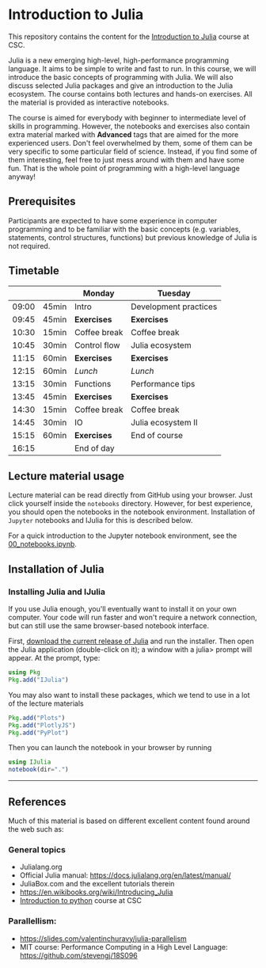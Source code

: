 # Introduction to Julia

This repository contains the content for the [Introduction to Julia](https://www.csc.fi/web/training/-/julia_intro_2019) course at CSC.

Julia is a new emerging high-level, high-performance programming language. It aims to be simple to write and fast to run. In this course, we will introduce the basic concepts of programming with Julia. We will also discuss selected Julia packages and give an introduction to the Julia ecosystem. The course contains both lectures and hands-on exercises. All the material is provided as interactive notebooks.

The course is aimed for everybody with beginner to intermediate level of skills in programming. However, the notebooks and exercises also contain extra material marked with **Advanced** tags that are aimed for the more experienced users. Don't feel overwhelmed by them, some of them can be very specific to some particular field of science. Instead, if you find some of them interesting, feel free to just mess around with them and have some fun. That is the whole point of programming with a high-level language anyway!



## Prerequisites
Participants are expected to have some experience in computer programming and to be familiar with the basic concepts (e.g. variables, statements, control structures, functions) but previous knowledge of Julia is not required.


## Timetable
|       |        | Monday         |  Tuesday
| ----- |--------| -------------- | -----------
| 09:00 | 45min  | Intro          |  Development practices
| 09:45 | 45min  | **Exercises**  |  **Exercises**          
| 10:30 | 15min  | Coffee break   |  Coffee break          
| 10:45 | 30min  | Control flow   |  Julia ecosystem
| 11:15 | 60min  | **Exercises**  |  **Exercises**   
| 12:15 | 60min  | *Lunch*        |  *Lunch*
| 13:15 | 30min  | Functions      |  Performance tips
| 13:45 | 45min  | **Exercises**  |  **Exercises**
| 14:30 | 15min  | Coffee break   |  Coffee break
| 14:45 | 30min  | IO             |  Julia ecosystem II
| 15:15 | 60min  | **Exercises**  |  End of course
| 16:15 |        | End of day     |  



## Lecture material usage
Lecture material can be read directly from GitHub  using your browser. Just click yourself inside the `notebooks` directory. However, for best experience, you should open the notebooks in the notebook environment. Installation of `Jupyter` notebooks and IJulia for this is described below.

For a quick introduction to the Jupyter notebook environment, see the [00_notebooks.ipynb](notebooks/00_notebooks.ipynb).


## Installation of Julia

<!--
### CSC notebook environment
In the course we use the [CSC notebook environment](https://notebooks.csc.fi/).

Once logged in, go to "Account" and "Join Group" by using the code provided to you.

After joining the group, you should see "Introduction to Julia" in the Dashboard.

All the hands-on exercises can be done in the cloud environment using the workstations in the training class (or using own laptop if you prefer so).


### Quick start: using Julia on juliabox
The simplest way to use Julia is to go to [juliabox.com](https://www.juliabox.com/). Once you log in (e.g. with a gmail account), you can run Julia code online (on Amazon Cloud servers) via the browser-based Jupyter notebook interface without installing anything on your computer.

Although you wouldn't want to run large computations on juliabox, it should be fine for simple homework problems.

To add our lecture material, click the `Git` button on the top left in the menu bar. Then insert the course material url
```
https://github.com/csc-training/julia-introduction.git
```
and type `master` for the branch. Folder name can be whatever you like, for example `julia-csc`.

**Caveat**:
Packages can not be installed using the Julia package manager. You must install external packages by clicking the `Packages` button on the top menu. After that, just type the name of the package and hit install.

-->

### Installing Julia and IJulia
If you use Julia enough, you'll eventually want to install it on your own computer. Your code will run faster and won't require a network connection, but can still use the same browser-based notebook interface.

First, [download the current release of Julia](http://julialang.org/downloads/) and run the installer. Then open the Julia application (double-click on it); a window with a julia> prompt will appear. At the prompt, type:

```julia
using Pkg
Pkg.add("IJulia")
```
You may also want to install these packages, which we tend to use in a lot of the lecture materials
```julia
Pkg.add("Plots")
Pkg.add("PlotlyJS")
Pkg.add("PyPlot")
```


Then you can launch the notebook in your browser by running
```julia
using IJulia
notebook(dir=".")
```

----
## References
Much of this material is based on different excellent content found around the web such as:

### General topics
- Julialang.org
- Official Julia manual: https://docs.julialang.org/en/latest/manual/
- JuliaBox.com and the excellent tutorials therein
- https://en.wikibooks.org/wiki/Introducing_Julia
- [Introduction to python](https://github.com/csc-training/python-introduction) course at CSC


### Parallellism:
- https://slides.com/valentinchuravy/julia-parallelism
- MIT course: Performance Computing in a High Level Language: https://github.com/stevengj/18S096
